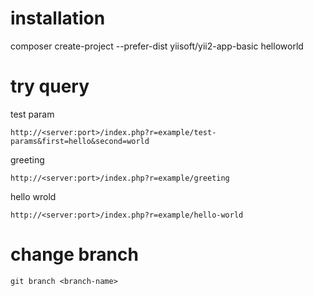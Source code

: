 # installation
composer create-project --prefer-dist yiisoft/yii2-app-basic helloworld 

# try query
test param

    http://<server:port>/index.php?r=example/test-params&first=hello&second=world

greeting

    http://<server:port>/index.php?r=example/greeting

hello wrold

    http://<server:port>/index.php?r=example/hello-world
    
    
# change branch
    
    git branch <branch-name>

